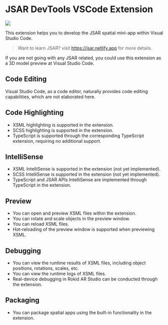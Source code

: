 # JSAR DevTools VSCode Extension

![](https://jsar.netlify.app/howto-run-project.png)

This extension helps you to develop the JSAR spatial mini-app within Visual Studio Code.

> Want to learn JSAR? visit https://jsar.netlify.app for more details.

If you are not going with any JSAR related, you could use this extension as a 3D model preview at Visual Studio Code.

## Code Editing

Visual Studio Code, as a code editor, naturally provides code editing capabilities, which are not elaborated here.

## Code Highlighting

- XSML highlighting is supported in the extension.
- SCSS highlighting is supported in the extension.
- TypeScript is supported through the corresponding TypeScript extension, requiring no additional support.

## IntelliSense

- XSML IntelliSense is supported in the extension (not yet implemented).
- SCSS IntelliSense is supported in the extension (not yet implemented).
- TypeScript and JSAR APIs IntelliSense are implemented through TypeScript in the extension.

## Preview

- You can open and preview XSML files within the extension.
- You can rotate and scale objects in the preview window.
- You can reload XSML files.
- Hot-reloading of the preview window is supported when previewing XSML.

## Debugging

- You can view the runtime results of XSML files, including object positions, rotations, scales, etc.
- You can view the runtime logs of XSML files.
- Real-device debugging in Rokid AR Studio can be conducted through the extension.

## Packaging

- You can package spatial apps using the built-in functionality in the extension.
